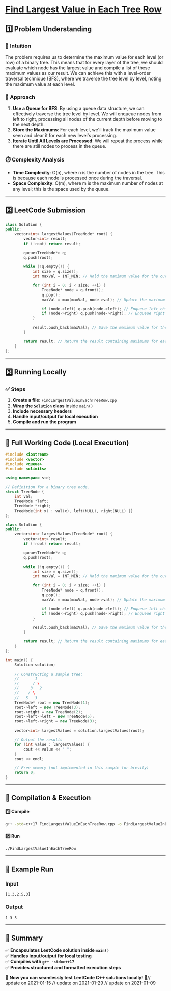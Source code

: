 # **[Find Largest Value in Each Tree Row](https://leetcode.com/problems/find-largest-value-in-each-tree-row/description/)**  

## **1️⃣ Problem Understanding**  
### **📌 Intuition**  
The problem requires us to determine the maximum value for each level (or row) of a binary tree. This means that for every layer of the tree, we should evaluate which node has the largest value and compile a list of these maximum values as our result. We can achieve this with a level-order traversal technique (BFS), where we traverse the tree level by level, noting the maximum value at each level. 

### **🚀 Approach**  
1. **Use a Queue for BFS**: By using a queue data structure, we can effectively traverse the tree level by level. We will enqueue nodes from left to right, processing all nodes of the current depth before moving to the next depth.
2. **Store the Maximums**: For each level, we'll track the maximum value seen and clear it for each new level's processing.
3. **Iterate Until All Levels are Processed**: We will repeat the process while there are still nodes to process in the queue.

### **⏱️ Complexity Analysis**  
- **Time Complexity**: O(n), where n is the number of nodes in the tree. This is because each node is processed once during the traversal.
- **Space Complexity**: O(m), where m is the maximum number of nodes at any level; this is the space used by the queue. 

---  

## **2️⃣ LeetCode Submission**  
```cpp
class Solution {
public:
    vector<int> largestValues(TreeNode* root) {
        vector<int> result;
        if (!root) return result;

        queue<TreeNode*> q;
        q.push(root);

        while (!q.empty()) {
            int size = q.size();
            int maxVal = INT_MIN; // Hold the maximum value for the current level

            for (int i = 0; i < size; ++i) {
                TreeNode* node = q.front();
                q.pop();
                maxVal = max(maxVal, node->val); // Update the maximum value

                if (node->left) q.push(node->left); // Enqueue left child
                if (node->right) q.push(node->right); // Enqueue right child
            }

            result.push_back(maxVal); // Save the maximum value for the current level
        }

        return result; // Return the result containing maximums for each level
    }
};
```  

---  

## **3️⃣ Running Locally**  
### **✅ Steps**  
1. **Create a file**: `FindLargestValueInEachTreeRow.cpp`  
2. **Wrap the `Solution` class** inside `main()`  
3. **Include necessary headers**  
4. **Handle input/output for local execution**  
5. **Compile and run the program**  

---  

## **📝 Full Working Code (Local Execution)**  
```cpp
#include <iostream>
#include <vector>
#include <queue>
#include <climits>

using namespace std;

// Definition for a binary tree node.
struct TreeNode {
    int val;
    TreeNode *left;
    TreeNode *right;
    TreeNode(int x) : val(x), left(NULL), right(NULL) {}
};

class Solution {
public:
    vector<int> largestValues(TreeNode* root) {
        vector<int> result;
        if (!root) return result;

        queue<TreeNode*> q;
        q.push(root);

        while (!q.empty()) {
            int size = q.size();
            int maxVal = INT_MIN; // Hold the maximum value for the current level

            for (int i = 0; i < size; ++i) {
                TreeNode* node = q.front();
                q.pop();
                maxVal = max(maxVal, node->val); // Update the maximum value

                if (node->left) q.push(node->left); // Enqueue left child
                if (node->right) q.push(node->right); // Enqueue right child
            }

            result.push_back(maxVal); // Save the maximum value for the current level
        }

        return result; // Return the result containing maximums for each level
    }
};

int main() {
    Solution solution;

    // Constructing a sample tree:
    //       1
    //      / \
    //     3   2
    //    / \
    //   5   3
    TreeNode* root = new TreeNode(1);
    root->left = new TreeNode(3);
    root->right = new TreeNode(2);
    root->left->left = new TreeNode(5);
    root->left->right = new TreeNode(3);

    vector<int> largestValues = solution.largestValues(root);

    // Output the results
    for (int value : largestValues) {
        cout << value << " ";
    }
    cout << endl;

    // Free memory (not implemented in this sample for brevity)
    return 0;
}
```  

---  

## **🔧 Compilation & Execution**  
#### **1️⃣ Compile**  
```bash
g++ -std=c++17 FindLargestValueInEachTreeRow.cpp -o FindLargestValueInEachTreeRow
```  

#### **2️⃣ Run**  
```bash
./FindLargestValueInEachTreeRow
```  

---  

## **🎯 Example Run**  
### **Input**  
```
[1,3,2,5,3]
```  
### **Output**  
```
1 3 5 
```  

---  

## **📌 Summary**  
✅ **Encapsulates LeetCode solution inside `main()`**  
✅ **Handles input/output for local testing**  
✅ **Compiles with `g++ -std=c++17`**  
✅ **Provides structured and formatted execution steps**  

🚀 **Now you can seamlessly test LeetCode C++ solutions locally!** 🚀// update on 2021-01-15
// update on 2021-01-29
// update on 2021-01-09
